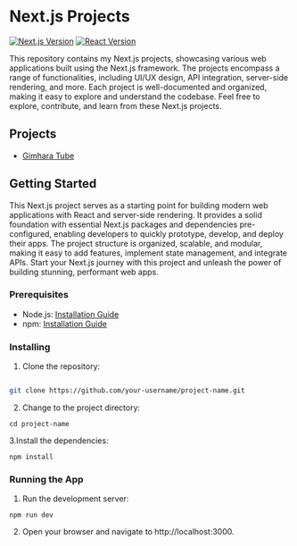 # Next.js Projects

[![Next.js Version](https://img.shields.io/badge/next.js-%5E12.0.0-blue)](https://nextjs.org/)
[![React Version](https://img.shields.io/badge/react-%5E17.0.0-blue)](https://reactjs.org/)

This repository contains my Next.js projects, showcasing various web applications built using the Next.js framework. The projects encompass a range of functionalities, including UI/UX design, API integration, server-side rendering, and more. Each project is well-documented and organized, making it easy to explore and understand the codebase. Feel free to explore, contribute, and learn from these Next.js projects.

## Projects

- [Gimhara Tube](https://github.com/KushanManahara/Next.js/tree/master/gimhara_tube)

## Getting Started

This Next.js project serves as a starting point for building modern web applications with React and server-side rendering. It provides a solid foundation with essential Next.js packages and dependencies pre-configured, enabling developers to quickly prototype, develop, and deploy their apps. The project structure is organized, scalable, and modular, making it easy to add features, implement state management, and integrate APIs. Start your Next.js journey with this project and unleash the power of building stunning, performant web apps.

### Prerequisites

- Node.js: [Installation Guide](https://nodejs.org/)
- npm: [Installation Guide](https://www.npmjs.com/get-npm)

### Installing

1. Clone the repository:

```bash

git clone https://github.com/your-username/project-name.git

```
2. Change to the project directory:
```
cd project-name
```
3.Install the dependencies:
```
npm install
```

### Running the App

1. Run the development server:
```
npm run dev
```
2. Open your browser and navigate to http://localhost:3000.
